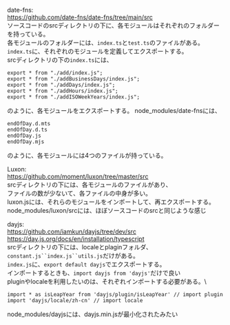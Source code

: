 date-fns:\
https://github.com/date-fns/date-fns/tree/main/src \
ソースコードのsrcディレクトリの下に、各モジュールはそれぞれのフォルダーを持っている。\
各モジュールのフォルダーには、`index.ts`と`test.ts`のファイルがある。`index.ts`に、それぞれのモジュールを定義してエクスポートする。\
srcディレクトリの下の`index.ts`には、
```
export * from "./add/index.js";
export * from "./addBusinessDays/index.js";
export * from "./addDays/index.js";
export * from "./addHours/index.js";
export * from "./addISOWeekYears/index.js";
```
のように、各モジュールをエクスポートする。
node_modules/date-fnsには、
````
endOfDay.d.mts
endOfDay.d.ts
endOfDay.js
endOfDay.mjs
````
のように、各モジュールには4つのファイルが持っている。

Luxon:\
https://github.com/moment/luxon/tree/master/src \
srcディレクトリの下には、各モジュールのファイルがあり、\
ファイルの数が少ないて、各ファイルの中身が多い。\
luxon.jsには、それらのモジュールをインポートして、再エクスポートする。\
node_modules/luxon/srcには、ほぼソースコードのsrcと同じような感じ

dayjs:\
https://github.com/iamkun/dayjs/tree/dev/src \
https://day.js.org/docs/en/installation/typescript \
srcディレクトリの下には、localeとplaginフォルダ、`constant.js``index.js``utils.js`だけがある。\
`index.js`に、`export default dayjs`でエクスポートする。\
インポートするときも、`import dayjs from 'dayjs'`だけで良い \
pluginやlocaleを利用したいのは、それぞれインポートする必要がある。\
```
import * as isLeapYear from 'dayjs/plugin/isLeapYear' // import plugin
import 'dayjs/locale/zh-cn' // import locale
```
node_modules/dayjsには、dayjs.min.jsが最小化されたみたい





